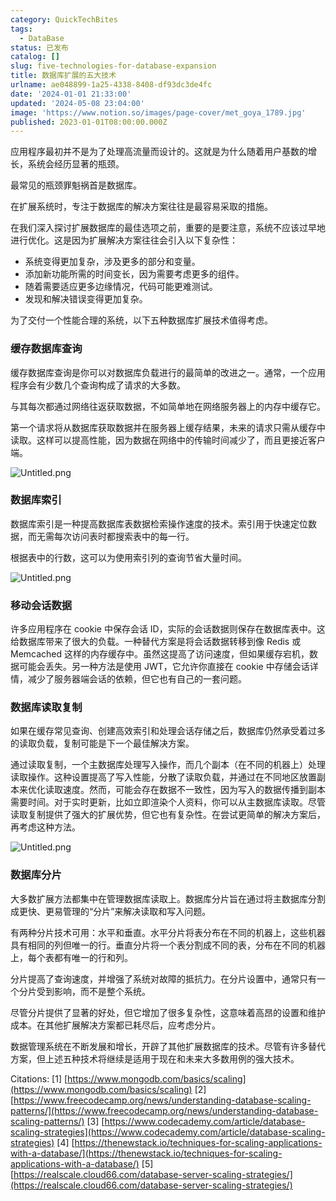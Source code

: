 ```yaml
---
category: QuickTechBites
tags:
  - DataBase
status: 已发布
catalog: []
slug: five-technologies-for-database-expansion
title: 数据库扩展的五大技术
urlname: ae048899-1a25-4338-8408-df93dc3de4fc
date: '2024-01-01 21:33:00'
updated: '2024-05-08 23:04:00'
image: 'https://www.notion.so/images/page-cover/met_goya_1789.jpg'
published: 2023-01-01T08:00:00.000Z
---
```


应用程序最初并不是为了处理高流量而设计的。这就是为什么随着用户基数的增长，系统会经历显著的瓶颈。


最常见的瓶颈罪魁祸首是数据库。


在扩展系统时，专注于数据库的解决方案往往是最容易采取的措施。


在我们深入探讨扩展数据库的最佳选项之前，重要的是要注意，系统不应该过早地进行优化。这是因为扩展解决方案往往会引入以下复杂性：

- 系统变得更加复杂，涉及更多的部分和变量。
- 添加新功能所需的时间变长，因为需要考虑更多的组件。
- 随着需要适应更多边缘情况，代码可能更难测试。
- 发现和解决错误变得更加复杂。

为了交付一个性能合理的系统，以下五种数据库扩展技术值得考虑。


### **缓存数据库查询**


缓存数据库查询是你可以对数据库负载进行的最简单的改进之一。通常，一个应用程序会有少数几个查询构成了请求的大多数。


与其每次都通过网络往返获取数据，不如简单地在网络服务器上的内存中缓存它。


第一个请求将从数据库获取数据并在服务器上缓存结果，未来的请求只需从缓存中读取。这样可以提高性能，因为数据在网络中的传输时间减少了，而且更接近客户端。


![Untitled.png](https://prod-files-secure.s3.us-west-2.amazonaws.com/5d24fe63-e567-4804-86f9-9fdc62e13082/90ccd300-8cb4-4392-a93f-76f7d0b7f352/Untitled.png?X-Amz-Algorithm=AWS4-HMAC-SHA256&X-Amz-Content-Sha256=UNSIGNED-PAYLOAD&X-Amz-Credential=ASIAZI2LB466YCY77CBJ%2F20250402%2Fus-west-2%2Fs3%2Faws4_request&X-Amz-Date=20250402T054057Z&X-Amz-Expires=3600&X-Amz-Security-Token=IQoJb3JpZ2luX2VjEGUaCXVzLXdlc3QtMiJIMEYCIQDgeSj3lMUmZ3Yjd1Su0fs5clyQubPmay3bdKFyD5CgIQIhANTXVVGJBDNHJN80zTbC9DsipOJ725ETz7v3XJ1SEeQnKogECM7%2F%2F%2F%2F%2F%2F%2F%2F%2F%2FwEQABoMNjM3NDIzMTgzODA1Igyy1utM9pmAmEB79Cwq3AO6uQGgQJRVS0XtxoV%2F1UeoKgyn%2FdTd%2Bs85We1CnnJPFlUv7VhSx8zShxQAWioEURsUVd2zZ4HO9aHro89%2BnYq0MhkFwVC10Cm8pXkK96ybS7vdSHVKoNXWvMsVM4IpToLiCIkHLbKaWNLR9lsbmG1sB7yQiOXnkZ0I8BPh9bWnZxXORn52rzL7uZpVlje5i%2Fz78qFY4MWrvpQPEivh8BnlAanwgLMICg4pr6g%2BZ7gJUIvOGcTcVZ6PPHFab5icFtMgSFsi%2BCjoLdRTorLUcHXoulHVmXMw9plR4U9dWIUZ8a%2FiPVNl1nUAYBCULm6yo4af6Bu6Yg4uz9Bu2le%2FkTMEX2QHhnnYoxG%2FLBU78F%2BYB43b8T3Ntrph07KwDIQeDOK4chgJuUBCV%2BhlvI7Cdkhr9RFUk3lRdW1M%2FP7ndUQqDFxB4CxzkYxrHBWlYbADvIIRWFdxd0fTxwcdXZb282CxhhYvlYD%2FsD%2Fh9%2B5WtAbVvEcSTSI09ddj%2BhOOIJejAj0A60O3ex5CIT02XoNnL6RyGxuhXdVe1XwxHD4fCwP4PKghtQpYPH9qYbTeAWajAZzHPAM9%2FJ9vs%2FkxrpH4GREmPXItIBcKu9EVuFIpzIzNFC2ZIRGfO5tTn5DMkzDjiLO%2FBjqkAfeajB9NiEgUJrhB6L0buQnJ0VrN5LZYz%2FPtLK7CDvpaNqpojeT0ljA1rVupidiX4WKd2g50pM9xztx5AIJ8Il%2F5WZsuuNLdJV1TgpIAErwxgdtgQPBllvDpFGLSCJQkNnl9vFjw6N%2Bw9QmVb7625%2B15FLxShUR2xbdQ3OiaLAsXYKpz9Jd5N%2BrVgDSFyT30gCZ7xxBkwySy9%2FSIHvtXkEQtxYwS&X-Amz-Signature=dae73240c4c8d01907a12bd1d24c932931bd44581b871b78ab4e43fe0f0278cd&X-Amz-SignedHeaders=host&x-id=GetObject)


### **数据库索引**


数据库索引是一种提高数据库表数据检索操作速度的技术。索引用于快速定位数据，而无需每次访问表时都搜索表中的每一行。


根据表中的行数，这可以为使用索引列的查询节省大量时间。


![Untitled.png](https://prod-files-secure.s3.us-west-2.amazonaws.com/5d24fe63-e567-4804-86f9-9fdc62e13082/d4109739-24f9-4adf-abd6-8eec0d12f3c8/Untitled.png?X-Amz-Algorithm=AWS4-HMAC-SHA256&X-Amz-Content-Sha256=UNSIGNED-PAYLOAD&X-Amz-Credential=ASIAZI2LB466YCY77CBJ%2F20250402%2Fus-west-2%2Fs3%2Faws4_request&X-Amz-Date=20250402T054057Z&X-Amz-Expires=3600&X-Amz-Security-Token=IQoJb3JpZ2luX2VjEGUaCXVzLXdlc3QtMiJIMEYCIQDgeSj3lMUmZ3Yjd1Su0fs5clyQubPmay3bdKFyD5CgIQIhANTXVVGJBDNHJN80zTbC9DsipOJ725ETz7v3XJ1SEeQnKogECM7%2F%2F%2F%2F%2F%2F%2F%2F%2F%2FwEQABoMNjM3NDIzMTgzODA1Igyy1utM9pmAmEB79Cwq3AO6uQGgQJRVS0XtxoV%2F1UeoKgyn%2FdTd%2Bs85We1CnnJPFlUv7VhSx8zShxQAWioEURsUVd2zZ4HO9aHro89%2BnYq0MhkFwVC10Cm8pXkK96ybS7vdSHVKoNXWvMsVM4IpToLiCIkHLbKaWNLR9lsbmG1sB7yQiOXnkZ0I8BPh9bWnZxXORn52rzL7uZpVlje5i%2Fz78qFY4MWrvpQPEivh8BnlAanwgLMICg4pr6g%2BZ7gJUIvOGcTcVZ6PPHFab5icFtMgSFsi%2BCjoLdRTorLUcHXoulHVmXMw9plR4U9dWIUZ8a%2FiPVNl1nUAYBCULm6yo4af6Bu6Yg4uz9Bu2le%2FkTMEX2QHhnnYoxG%2FLBU78F%2BYB43b8T3Ntrph07KwDIQeDOK4chgJuUBCV%2BhlvI7Cdkhr9RFUk3lRdW1M%2FP7ndUQqDFxB4CxzkYxrHBWlYbADvIIRWFdxd0fTxwcdXZb282CxhhYvlYD%2FsD%2Fh9%2B5WtAbVvEcSTSI09ddj%2BhOOIJejAj0A60O3ex5CIT02XoNnL6RyGxuhXdVe1XwxHD4fCwP4PKghtQpYPH9qYbTeAWajAZzHPAM9%2FJ9vs%2FkxrpH4GREmPXItIBcKu9EVuFIpzIzNFC2ZIRGfO5tTn5DMkzDjiLO%2FBjqkAfeajB9NiEgUJrhB6L0buQnJ0VrN5LZYz%2FPtLK7CDvpaNqpojeT0ljA1rVupidiX4WKd2g50pM9xztx5AIJ8Il%2F5WZsuuNLdJV1TgpIAErwxgdtgQPBllvDpFGLSCJQkNnl9vFjw6N%2Bw9QmVb7625%2B15FLxShUR2xbdQ3OiaLAsXYKpz9Jd5N%2BrVgDSFyT30gCZ7xxBkwySy9%2FSIHvtXkEQtxYwS&X-Amz-Signature=a5e5499f9bdd3442c0f0bc9bd7f6b57526f28db50d4c479b1cc2344ef56dd0c1&X-Amz-SignedHeaders=host&x-id=GetObject)


### **移动会话数据**


许多应用程序在 cookie 中保存会话 ID，实际的会话数据则保存在数据库表中。这给数据库带来了很大的负载。一种替代方案是将会话数据转移到像 Redis 或 Memcached 这样的内存缓存中。虽然这提高了访问速度，但如果缓存宕机，数据可能会丢失。另一种方法是使用 JWT，它允许你直接在 cookie 中存储会话详情，减少了服务器端会话的依赖，但它也有自己的一套问题。


### **数据库读取复制**


如果在缓存常见查询、创建高效索引和处理会话存储之后，数据库仍然承受着过多的读取负载，复制可能是下一个最佳解决方案。


通过读取复制，一个主数据库处理写入操作，而几个副本（在不同的机器上）处理读取操作。这种设置提高了写入性能，分散了读取负载，并通过在不同地区放置副本来优化读取速度。然而，可能会存在数据不一致性，因为写入的数据传播到副本需要时间。对于实时更新，比如立即渲染个人资料，你可以从主数据库读取。尽管读取复制提供了强大的扩展优势，但它也有复杂性。在尝试更简单的解决方案后，再考虑这种方法。


![Untitled.png](https://prod-files-secure.s3.us-west-2.amazonaws.com/5d24fe63-e567-4804-86f9-9fdc62e13082/24928cbe-8502-42c3-8c51-57b72171cc67/Untitled.png?X-Amz-Algorithm=AWS4-HMAC-SHA256&X-Amz-Content-Sha256=UNSIGNED-PAYLOAD&X-Amz-Credential=ASIAZI2LB466YCY77CBJ%2F20250402%2Fus-west-2%2Fs3%2Faws4_request&X-Amz-Date=20250402T054057Z&X-Amz-Expires=3600&X-Amz-Security-Token=IQoJb3JpZ2luX2VjEGUaCXVzLXdlc3QtMiJIMEYCIQDgeSj3lMUmZ3Yjd1Su0fs5clyQubPmay3bdKFyD5CgIQIhANTXVVGJBDNHJN80zTbC9DsipOJ725ETz7v3XJ1SEeQnKogECM7%2F%2F%2F%2F%2F%2F%2F%2F%2F%2FwEQABoMNjM3NDIzMTgzODA1Igyy1utM9pmAmEB79Cwq3AO6uQGgQJRVS0XtxoV%2F1UeoKgyn%2FdTd%2Bs85We1CnnJPFlUv7VhSx8zShxQAWioEURsUVd2zZ4HO9aHro89%2BnYq0MhkFwVC10Cm8pXkK96ybS7vdSHVKoNXWvMsVM4IpToLiCIkHLbKaWNLR9lsbmG1sB7yQiOXnkZ0I8BPh9bWnZxXORn52rzL7uZpVlje5i%2Fz78qFY4MWrvpQPEivh8BnlAanwgLMICg4pr6g%2BZ7gJUIvOGcTcVZ6PPHFab5icFtMgSFsi%2BCjoLdRTorLUcHXoulHVmXMw9plR4U9dWIUZ8a%2FiPVNl1nUAYBCULm6yo4af6Bu6Yg4uz9Bu2le%2FkTMEX2QHhnnYoxG%2FLBU78F%2BYB43b8T3Ntrph07KwDIQeDOK4chgJuUBCV%2BhlvI7Cdkhr9RFUk3lRdW1M%2FP7ndUQqDFxB4CxzkYxrHBWlYbADvIIRWFdxd0fTxwcdXZb282CxhhYvlYD%2FsD%2Fh9%2B5WtAbVvEcSTSI09ddj%2BhOOIJejAj0A60O3ex5CIT02XoNnL6RyGxuhXdVe1XwxHD4fCwP4PKghtQpYPH9qYbTeAWajAZzHPAM9%2FJ9vs%2FkxrpH4GREmPXItIBcKu9EVuFIpzIzNFC2ZIRGfO5tTn5DMkzDjiLO%2FBjqkAfeajB9NiEgUJrhB6L0buQnJ0VrN5LZYz%2FPtLK7CDvpaNqpojeT0ljA1rVupidiX4WKd2g50pM9xztx5AIJ8Il%2F5WZsuuNLdJV1TgpIAErwxgdtgQPBllvDpFGLSCJQkNnl9vFjw6N%2Bw9QmVb7625%2B15FLxShUR2xbdQ3OiaLAsXYKpz9Jd5N%2BrVgDSFyT30gCZ7xxBkwySy9%2FSIHvtXkEQtxYwS&X-Amz-Signature=fb0377c8b89b798cc8e9c492505f01f8d5764add761d76f3aa907143e29daa2e&X-Amz-SignedHeaders=host&x-id=GetObject)


### **数据库分片**


大多数扩展方法都集中在管理数据库读取上。数据库分片旨在通过将主数据库分割成更快、更易管理的“分片”来解决读取和写入问题。


有两种分片技术可用：水平和垂直。水平分片将表分布在不同的机器上，这些机器具有相同的列但唯一的行。垂直分片将一个表分割成不同的表，分布在不同的机器上，每个表都有唯一的行和列。


分片提高了查询速度，并增强了系统对故障的抵抗力。在分片设置中，通常只有一个分片受到影响，而不是整个系统。


尽管分片提供了显著的好处，但它增加了很多复杂性，这意味着高昂的设置和维护成本。在其他扩展解决方案都已耗尽后，应考虑分片。


数据管理系统在不断发展和增长，开辟了其他扩展数据库的技术。尽管有许多替代方案，但上述五种技术将继续是适用于现在和未来大多数用例的强大技术。


Citations:
[1] [https://www.mongodb.com/basics/scaling](https://www.mongodb.com/basics/scaling)
[2] [https://www.freecodecamp.org/news/understanding-database-scaling-patterns/](https://www.freecodecamp.org/news/understanding-database-scaling-patterns/)
[3] [https://www.codecademy.com/article/database-scaling-strategies](https://www.codecademy.com/article/database-scaling-strategies)
[4] [https://thenewstack.io/techniques-for-scaling-applications-with-a-database/](https://thenewstack.io/techniques-for-scaling-applications-with-a-database/)
[5] [https://realscale.cloud66.com/database-server-scaling-strategies/](https://realscale.cloud66.com/database-server-scaling-strategies/)

